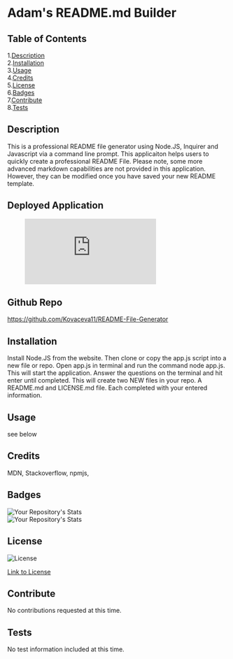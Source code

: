# Adam's README.md Builder

  ## Table of Contents  
  1.[Description](#Description)  
  2.[Installation](#Installation)  
  3.[Usage](#Usage)  
  4.[Credits](#Credits)  
  5.[License](#License)  
  6.[Badges](#Badges)  
  7.[Contribute](#Contribute)  
  8.[Tests](#Tests)  

  ## Description  
  This is a professional README file generator using Node.JS, Inquirer and Javascript via a command line prompt. This applicaiton helps users to quickly create a professional README File. Please note, some more advanced markdown capabilities are not provided in this application. However, they can be modified once you have saved your new README template.  
  ## Deployed Application     
   
  <figure class="video_container">
  <iframe src="https://drive.google.com/file/d/1ldUtewiSLKKpUxJ7LGrDekN41iJIIdTe/view?usp=sharing" frameborder="0" allowfullscreen="true"> </iframe>
</figure>  


  ## Github Repo  
  https://github.com/Kovaceva11/README-File-Generator  
  ## Installation  
  Install Node.JS from the website. Then clone or copy the app.js script into a new file or repo. Open app.js in terminal and run the command node app.js. This will start the application. Answer the questions on the terminal and hit enter until completed. This will create two NEW files in your repo. A README.md and LICENSE.md file. Each completed with your entered information.   
  ## Usage  
  see below  
  ## Credits  
  MDN, Stackoverflow, npmjs,  
   ## Badges  
  ![Your Repository's Stats](https://github-readme-stats.vercel.app/api?username=Kovaceva11&show_icons=true)  
  ![Your Repository's Stats](https://github-readme-stats.vercel.app/api/top-langs/?username=Kovaceva11&theme=blue-green)  
  ## License  
  ![License](https://img.shields.io/static/v1?label=license&message=MIT&color=blue)  
 
  [Link to License](./LICENSE.md)
 
  
  ## Contribute  
  No contributions requested at this time.  
  ## Tests  
  No test information included at this time.  
  
  